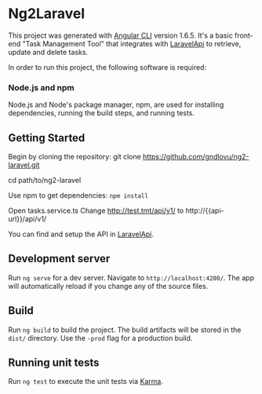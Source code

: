 # Ng2Laravel

This project was generated with [Angular CLI](https://github.com/angular/angular-cli) version 1.6.5.
It's a basic front-end "Task Management Tool" that integrates with [LaravelApi](https://github.com/gndlovu/LaravelApi) to retrieve, update and delete tasks.

In order to run this project, the following software is required:
### Node.js and npm
Node.js and Node's package manager, npm, are used for installing dependencies, running the build steps, and running tests.

## Getting Started

Begin by cloning the repository: 
git clone https://github.com/gndlovu/ng2-laravel.git

cd path/to/ng2-laravel

Use npm to get dependencies:
`npm install`

Open tasks.service.ts
Change http://test.tmt/api/v1/ to http://{{api-url}}/api/v1/

You can find and setup the API in [LaravelApi](https://github.com/gndlovu/LaravelApi).

## Development server

Run `ng serve` for a dev server. Navigate to `http://localhost:4200/`. The app will automatically reload if you change any of the source files.

## Build

Run `ng build` to build the project. The build artifacts will be stored in the `dist/` directory. Use the `-prod` flag for a production build.

## Running unit tests

Run `ng test` to execute the unit tests via [Karma](https://karma-runner.github.io).
